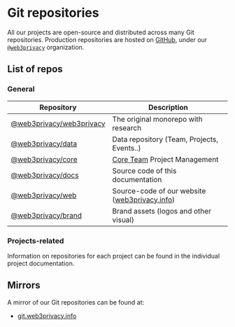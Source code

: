 # Git repositories

All our projects are open-source and distributed across many Git repositories. Production repositories are hosted on [GitHub](https://github.com), under our [`@web3privacy`](https://github.com/web3privacy) organization.

## List of repos

### General

| Repository | Description |
| --- | --- |
| [@web3privacy/web3privacy](https://github.com/web3privacy/web3privacy) | The original monorepo with research |
| [@web3privacy/data](https://github.com/web3privacy/data) | Data repository (Team, Projects, Events..) |
| [@web3privacy/core](https://github.com/web3privacy/core) | [Core Team](/core-team) Project Management |
| [@web3privacy/docs](https://github.com/web3privacy/docs) | Source code of this documentation |
| [@web3privacy/web](https://github.com/web3privacy/web) | Source-code of our website ([web3privacy.info](https://web3privacy.info)) |
| [@web3privacy/brand](https://github.com/web3privacy/brand) | Brand assets (logos and other visual) |

### Projects-related

Information on repositories for each project can be found in the individual project documentation.

## Mirrors

A mirror of our Git repositories can be found at:
* [git.web3privacy.info](https://git.web3privacy.info)

